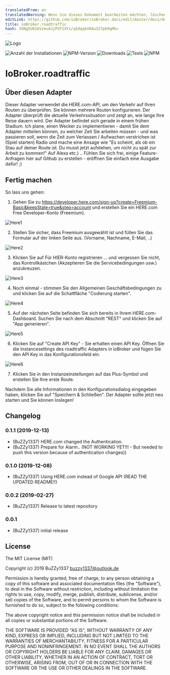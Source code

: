 ```yaml
---
translatedFrom: en
translatedWarning: Wenn Sie dieses Dokument bearbeiten möchten, löschen Sie bitte das Feld "translationsFrom". Andernfalls wird dieses Dokument automatisch erneut übersetzt
editLink: https://github.com/ioBroker/ioBroker.docs/edit/master/docs/de/adapterref/iobroker.roadtraffic/README.md
title: ioBroker.roadtraffic
hash: 3GNg5U61bVzmvAJjPUT1XYz/q5dqqkVKAu327pb9qMk=
---
```

![Logo](../../../en/adapterref/iobroker.roadtraffic/admin/roadtraffic.png)

![Anzahl der Installationen](http://iobroker.live/badges/roadtraffic-stable.svg)
![NPM-Version](https://img.shields.io/npm/v/iobroker.roadtraffic.svg)
![Downloads](https://img.shields.io/npm/dm/iobroker.roadtraffic.svg)
![Tests](https://travis-ci.org/BuZZy1337/ioBroker.roadtraffic.svg?branch=master)
![NPM](https://nodei.co/npm/iobroker.roadtraffic.png?downloads=true)

# IoBroker.roadtraffic
## Über diesen Adapter
Dieser Adapter verwendet die HERE.com-API, um den Verkehr auf Ihren Routen zu überprüfen. Sie können mehrere Routen konfigurieren. Der Adapter überprüft die aktuelle Verkehrssituation und zeigt an, wie lange Ihre Reise dauern wird.
Der Adapter befindet sich gerade in einem frühen Stadium. Ich plane, einen Wecker zu implementieren - damit Sie dem Adapter mitteilen können, zu welcher Zeit Sie arbeiten müssen - und was passieren soll, wenn die Zeit zum Verlassen / Aufwachen verstrichen ist (Spiel starten) Radio und mache eine Ansage wie "Es scheint, als ob ein Stau auf deiner Route ist. Du musst jetzt aufstehen, um nicht zu spät zur Arbeit zu kommen!" Auf Alexa etc.) ..
Fühlen Sie sich frei, einige Feature-Anfragen hier auf Github zu erstellen - eröffnen Sie einfach eine Ausgabe dafür! ;)

## Fertig machen
So lass uns gehen:

1. Gehen Sie zu https://developer.here.com/sign-up?create=Freemium-Basic&keepState=true&step=account und erstellen Sie ein HERE.com Free Developer-Konto (Freemium).

![Here1](../../../en/adapterref/iobroker.roadtraffic/img/Here1.png)

2. Stellen Sie sicher, dass Freemium ausgewählt ist und füllen Sie das Formular auf der linken Seite aus. (Vorname, Nachname, E-Mail, ..)

![Here2](../../../en/adapterref/iobroker.roadtraffic/img/Here2.png)

3. Klicken Sie auf Für HIER-Konto registrieren ... und vergessen Sie nicht, das Kontrollkästchen (Akzeptieren Sie die Servicebedingungen usw.) anzukreuzen.

![Here3](../../../en/adapterref/iobroker.roadtraffic/img/Here3.png)

4. Noch einmal - stimmen Sie den Allgemeinen Geschäftsbedingungen zu und klicken Sie auf die Schaltfläche "Codierung starten".

![Here4](../../../en/adapterref/iobroker.roadtraffic/img/Here4.png)

5. Auf der nächsten Seite befinden Sie sich bereits in Ihrem HERE.com-Dashboard. Suchen Sie nach dem Abschnitt "REST" und klicken Sie auf "App generieren".

![Here5](../../../en/adapterref/iobroker.roadtraffic/img/Here5.png)

6. Klicken Sie auf "Create API Key" - Sie erhalten einen API Key. Öffnen Sie die Instancesettings des roadtraffic Adapters in ioBroker und fügen Sie den API Key in das Konfigurationsfeld ein.

![Here6](../../../en/adapterref/iobroker.roadtraffic/img/Here6.png)

7. Klicken Sie in den Instanzeinstellungen auf das Plus-Symbol und erstellen Sie Ihre erste Route.

Nachdem Sie alle Informationen in den Konfigurationsdialog eingegeben haben, klicken Sie auf "Speichern & Schließen".
Der Adapter sollte jetzt neu starten und Sie können loslegen!

## Changelog
### 0.1.1 (2019-12-13)
* (BuZZy1337) HERE.com changed the Authentication.
* (BuZZy1337) Prepare for Alarm.. (NOT WORKING YET!!! - But needed to push this version because of authentication changes))

### 0.1.0 (2019-12-08)
* (BuZZy1337) Using HERE.com instead of Google API (READ THE UPDATED README!!)

### 0.0.2 (2019-02-27)
* (BuZZy1337) Release to latest repository

### 0.0.1
* (BuZZy1337) initial release

## License
The MIT License (MIT)

Copyright (c) 2019 BuZZy1337 <buzzy1337@outlook.de>

Permission is hereby granted, free of charge, to any person obtaining a copy
of this software and associated documentation files (the "Software"), to deal
in the Software without restriction, including without limitation the rights
to use, copy, modify, merge, publish, distribute, sublicense, and/or sell
copies of the Software, and to permit persons to whom the Software is
furnished to do so, subject to the following conditions:

The above copyright notice and this permission notice shall be included in
all copies or substantial portions of the Software.

THE SOFTWARE IS PROVIDED "AS IS", WITHOUT WARRANTY OF ANY KIND, EXPRESS OR
IMPLIED, INCLUDING BUT NOT LIMITED TO THE WARRANTIES OF MERCHANTABILITY,
FITNESS FOR A PARTICULAR PURPOSE AND NONINFRINGEMENT. IN NO EVENT SHALL THE
AUTHORS OR COPYRIGHT HOLDERS BE LIABLE FOR ANY CLAIM, DAMAGES OR OTHER
LIABILITY, WHETHER IN AN ACTION OF CONTRACT, TORT OR OTHERWISE, ARISING FROM,
OUT OF OR IN CONNECTION WITH THE SOFTWARE OR THE USE OR OTHER DEALINGS IN
THE SOFTWARE.